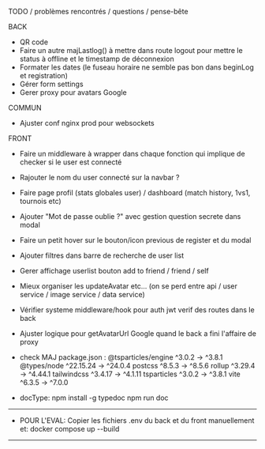 TODO / problèmes rencontrés / questions / pense-bête

BACK

- QR code
- Faire un autre majLastlog() à mettre dans route logout pour mettre le status à offline et le timestamp de déconnexion
- Formater les dates (le fuseau horaire ne semble pas bon dans beginLog et registration)
- Gérer form settings
- Gerer proxy pour avatars Google


COMMUN

- Ajuster conf nginx prod pour websockets

FRONT

- Faire un middleware à wrapper dans chaque fonction qui implique de checker si le user est connecté
- Rajouter le nom du user connecté sur la navbar ?
- Faire page profil (stats globales user) / dashboard (match history, 1vs1, tournois etc)
- Ajouter "Mot de passe oublie ?" avec gestion question secrete dans modal
- Faire un petit hover sur le bouton/icon previous de register et du modal
- Ajouter filtres dans barre de recherche de user list
- Gerer affichage userlist bouton add to friend / friend / self
- Mieux organiser les updateAvatar etc... (on se perd entre api / user service / image service / data service)
- Vérifier systeme middleware/hook pour auth jwt verif des routes dans le back
- Ajuster logique pour getAvatarUrl Google quand le back a fini l'affaire de proxy

- check MAJ package.json :
 @tsparticles/engine         ^3.0.2  →   ^3.8.1
 @types/node              ^22.15.24  →  ^24.0.4
 postcss                     ^8.5.3  →   ^8.5.6
 rollup                     ^3.29.4  →  ^4.44.1
 tailwindcss                ^3.4.17  →  ^4.1.11
 tsparticles                 ^3.0.2  →   ^3.8.1
 vite                        ^6.3.5  →   ^7.0.0

- docType:	npm install -g typedoc
			npm run doc

------------------------------------------------------------------------
- POUR L'EVAL:
Copier les fichiers .env du back et du front manuellement et:
docker compose up --build
------------------------------------------------------------------------